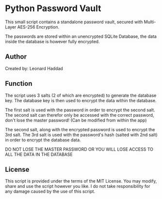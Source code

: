 # Python Password Vault

This small script contains a standalone password vault, secured with Multi-Layer AES-256 Encryption.

The passwords are stored within an unencrypted SQLite Database, the data inside the database is however fully encrypted.

## Author

Created by: Leonard Haddad 

## Function

The script uses 3 salts (2 of which are encrypted) to generate the database key. The database key is then used to encrypt the data within the database.

The first salt is used with the password in order to encrypt the second salt. The second salt can therefor only be accessed with the correct password, don't lose the master password! (Can be modified from within the app)

The second salt, along with the encrypted password is used to encrypt the 3rd salt. The 3rd salt is used with the password's hash (salted with 2nd salt) in order to encrypt the database data.

DO NOT LOSE THE MASTER PASSWORD OR YOU WILL LOSE ACCESS TO ALL THE DATA IN THE DATABASE


## License

This script is provided under the terms of the MIT License. You may modify, share and use the script however you like. I do not take responsibility for any damage caused by the use of this script.

